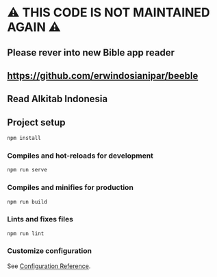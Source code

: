 # ⚠️ THIS CODE IS NOT MAINTAINED AGAIN ⚠️

## Please rever into new Bible app reader
## https://github.com/erwindosianipar/beeble

## Read Alkitab Indonesia

## Project setup

```bash
npm install
```

### Compiles and hot-reloads for development

```bash
npm run serve
```

### Compiles and minifies for production

```bash
npm run build
```

### Lints and fixes files

```bash
npm run lint
```

### Customize configuration

See [Configuration Reference](https://cli.vuejs.org/config/).
